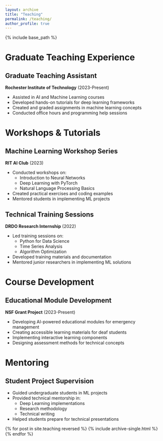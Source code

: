 ```yaml
---
layout: archive
title: "Teaching"
permalink: /teaching/
author_profile: true
---
```


{% include base_path %}

# Graduate Teaching Experience

## Graduate Teaching Assistant
**Rochester Institute of Technology** (2023-Present)
* Assisted in AI and Machine Learning courses
* Developed hands-on tutorials for deep learning frameworks
* Created and graded assignments in machine learning concepts
* Conducted office hours and programming help sessions

# Workshops & Tutorials

## Machine Learning Workshop Series
**RIT AI Club** (2023)
* Conducted workshops on:
  * Introduction to Neural Networks
  * Deep Learning with PyTorch
  * Natural Language Processing Basics
* Created practical exercises and coding examples
* Mentored students in implementing ML projects

## Technical Training Sessions
**DRDO Research Internship** (2022)
* Led training sessions on:
  * Python for Data Science
  * Time Series Analysis
  * Algorithm Optimization
* Developed training materials and documentation
* Mentored junior researchers in implementing ML solutions

# Course Development

## Educational Module Development
**NSF Grant Project** (2023-Present)
* Developing AI-powered educational modules for emergency management
* Creating accessible learning materials for deaf students
* Implementing interactive learning components
* Designing assessment methods for technical concepts

# Mentoring

## Student Project Supervision
* Guided undergraduate students in ML projects
* Provided technical mentorship in:
  * Deep Learning implementations
  * Research methodology
  * Technical writing
* Helped students prepare for technical presentations

{% for post in site.teaching reversed %}
  {% include archive-single.html %}
{% endfor %} 